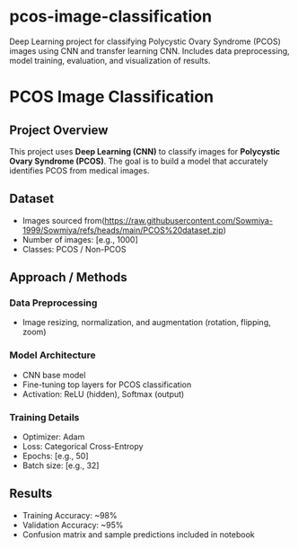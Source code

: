 # pcos-image-classification
Deep Learning project for classifying Polycystic Ovary Syndrome (PCOS) images using CNN and transfer learning CNN. Includes data preprocessing, model training, evaluation, and visualization of results.
# PCOS Image Classification

## Project Overview
This project uses **Deep Learning (CNN)** to classify images for **Polycystic Ovary Syndrome (PCOS)**. The goal is to build a model that accurately identifies PCOS from medical images.

## Dataset
- Images sourced from(https://raw.githubusercontent.com/Sowmiya-1999/Sowmiya/refs/heads/main/PCOS%20dataset.zip) 
- Number of images: [e.g., 1000]  
- Classes: PCOS / Non-PCOS  

## Approach / Methods
### Data Preprocessing
- Image resizing, normalization, and augmentation (rotation, flipping, zoom)

### Model Architecture
- CNN base model   
- Fine-tuning top layers for PCOS classification  
- Activation: ReLU (hidden), Softmax (output)

### Training Details
- Optimizer: Adam  
- Loss: Categorical Cross-Entropy  
- Epochs: [e.g., 50]  
- Batch size: [e.g., 32]

## Results
- Training Accuracy: ~98%  
- Validation Accuracy: ~95%  
- Confusion matrix and sample predictions included in notebook


